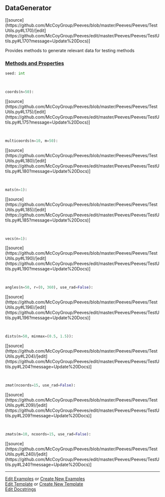 ## <a id="Peeves.Peeves.TestUtils.DataGenerator">DataGenerator</a> 
<div class="docs-source-link" markdown="1">
[[source](https://github.com/McCoyGroup/Peeves/blob/master/Peeves/Peeves/TestUtils.py#L170)/[edit](https://github.com/McCoyGroup/Peeves/edit/master/Peeves/Peeves/TestUtils.py#L170?message=Update%20Docs)]
</div>

Provides methods to generate relevant data for testing methods

<div class="collapsible-section">
 <div class="collapsible-section collapsible-section-header" markdown="1">
 
### <a class="collapse-link" data-toggle="collapse" href="#methods">Methods and Properties</a> <a class="float-right" data-toggle="collapse" href="#methods"><i class="fa fa-chevron-down"></i></a>

 </div>
 <div class="collapsible-section collapsible-section-body collapse" id="methods" markdown="1">

```python
seed: int
```
<a id="Peeves.Peeves.TestUtils.DataGenerator.coords" class="docs-object-method">&nbsp;</a> 
```python
coords(n=50): 
```
<div class="docs-source-link" markdown="1">
[[source](https://github.com/McCoyGroup/Peeves/blob/master/Peeves/Peeves/TestUtils.py#L175)/[edit](https://github.com/McCoyGroup/Peeves/edit/master/Peeves/Peeves/TestUtils.py#L175?message=Update%20Docs)]
</div>

<a id="Peeves.Peeves.TestUtils.DataGenerator.multicoords" class="docs-object-method">&nbsp;</a> 
```python
multicoords(n=10, m=50): 
```
<div class="docs-source-link" markdown="1">
[[source](https://github.com/McCoyGroup/Peeves/blob/master/Peeves/Peeves/TestUtils.py#L180)/[edit](https://github.com/McCoyGroup/Peeves/edit/master/Peeves/Peeves/TestUtils.py#L180?message=Update%20Docs)]
</div>

<a id="Peeves.Peeves.TestUtils.DataGenerator.mats" class="docs-object-method">&nbsp;</a> 
```python
mats(n=1): 
```
<div class="docs-source-link" markdown="1">
[[source](https://github.com/McCoyGroup/Peeves/blob/master/Peeves/Peeves/TestUtils.py#L185)/[edit](https://github.com/McCoyGroup/Peeves/edit/master/Peeves/Peeves/TestUtils.py#L185?message=Update%20Docs)]
</div>

<a id="Peeves.Peeves.TestUtils.DataGenerator.vecs" class="docs-object-method">&nbsp;</a> 
```python
vecs(n=1): 
```
<div class="docs-source-link" markdown="1">
[[source](https://github.com/McCoyGroup/Peeves/blob/master/Peeves/Peeves/TestUtils.py#L190)/[edit](https://github.com/McCoyGroup/Peeves/edit/master/Peeves/Peeves/TestUtils.py#L190?message=Update%20Docs)]
</div>

<a id="Peeves.Peeves.TestUtils.DataGenerator.angles" class="docs-object-method">&nbsp;</a> 
```python
angles(n=50, r=(0, 360), use_rad=False): 
```
<div class="docs-source-link" markdown="1">
[[source](https://github.com/McCoyGroup/Peeves/blob/master/Peeves/Peeves/TestUtils.py#L196)/[edit](https://github.com/McCoyGroup/Peeves/edit/master/Peeves/Peeves/TestUtils.py#L196?message=Update%20Docs)]
</div>

<a id="Peeves.Peeves.TestUtils.DataGenerator.dists" class="docs-object-method">&nbsp;</a> 
```python
dists(n=50, minmax=(0.5, 1.5)): 
```
<div class="docs-source-link" markdown="1">
[[source](https://github.com/McCoyGroup/Peeves/blob/master/Peeves/Peeves/TestUtils.py#L204)/[edit](https://github.com/McCoyGroup/Peeves/edit/master/Peeves/Peeves/TestUtils.py#L204?message=Update%20Docs)]
</div>

<a id="Peeves.Peeves.TestUtils.DataGenerator.zmat" class="docs-object-method">&nbsp;</a> 
```python
zmat(ncoords=15, use_rad=False): 
```
<div class="docs-source-link" markdown="1">
[[source](https://github.com/McCoyGroup/Peeves/blob/master/Peeves/Peeves/TestUtils.py#L209)/[edit](https://github.com/McCoyGroup/Peeves/edit/master/Peeves/Peeves/TestUtils.py#L209?message=Update%20Docs)]
</div>

<a id="Peeves.Peeves.TestUtils.DataGenerator.zmats" class="docs-object-method">&nbsp;</a> 
```python
zmats(m=10, ncoords=15, use_rad=False): 
```
<div class="docs-source-link" markdown="1">
[[source](https://github.com/McCoyGroup/Peeves/blob/master/Peeves/Peeves/TestUtils.py#L240)/[edit](https://github.com/McCoyGroup/Peeves/edit/master/Peeves/Peeves/TestUtils.py#L240?message=Update%20Docs)]
</div>

 </div>
</div>






___

[Edit Examples](https://github.com/McCoyGroup/Peeves/edit/gh-pages/ci/examples/Peeves/Peeves/TestUtils/DataGenerator.md) or 
[Create New Examples](https://github.com/McCoyGroup/Peeves/new/gh-pages/?filename=ci/examples/Peeves/Peeves/TestUtils/DataGenerator.md) <br/>
[Edit Template](https://github.com/McCoyGroup/Peeves/edit/gh-pages/ci/docs/Peeves/Peeves/TestUtils/DataGenerator.md) or 
[Create New Template](https://github.com/McCoyGroup/Peeves/new/gh-pages/?filename=ci/docs/templates/Peeves/Peeves/TestUtils/DataGenerator.md) <br/>
[Edit Docstrings](https://github.com/McCoyGroup/Peeves/edit/master/Peeves/Peeves/TestUtils.py#L170?message=Update%20Docs)